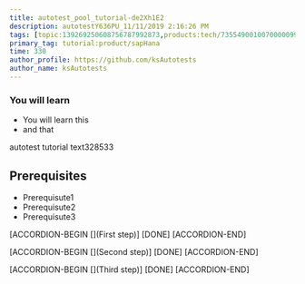 ```yaml
---
title: autotest_pool_tutorial-de2Xh1E2
description: autotestY636PU_11/11/2019 2:16:26 PM
tags: [topic:139269250608756787992873,products:tech/73554900100700000996,tutorial:experience/advanced]
primary_tag: tutorial:product/sapHana
time: 330
author_profile: https://github.com/ksAutotests
author_name: ksAutotests
---
```

### You will learn
- You will learn this
- and that

autotest tutorial text328533

## Prerequisites
- Prerequisute1
- Prerequisute2
- Prerequisute3

[ACCORDION-BEGIN [](First step)]
[DONE]
[ACCORDION-END]

[ACCORDION-BEGIN [](Second step)]
[DONE]
[ACCORDION-END]

[ACCORDION-BEGIN [](Third step)]
[DONE]
[ACCORDION-END]

